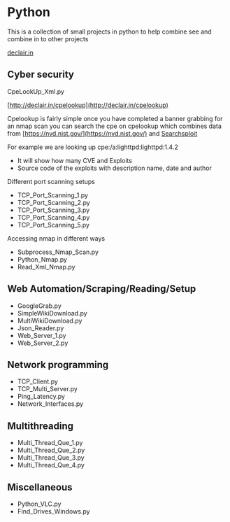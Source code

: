 # Python

This is a collection of small projects in python to help combine see and combine in to other projects

[declair.in](http://declair.in)

## Cyber security


CpeLookUp_Xml.py

[http://declair.in/cpelookup](http://declair.in/cpelookup)

Cpelookup is fairly simple once you have completed a banner grabbing for an nmap scan you can search the cpe
on cpelookup which combines data from [https://nvd.nist.gov/](https://nvd.nist.gov/) and [Searchsploit](https://www.exploit-db.com/searchsploit)

For example we are looking up cpe:/a:lighttpd:lighttpd:1.4.2
* It will show how many CVE and Exploits
* Source code of the exploits with description name, date and author

Different port scanning setups
* TCP_Port_Scanning_1.py
* TCP_Port_Scanning_2.py
* TCP_Port_Scanning_3.py
* TCP_Port_Scanning_4.py
* TCP_Port_Scanning_5.py

Accessing nmap in different ways

* Subprocess_Nmap_Scan.py
* Python_Nmap.py
* Read_Xml_Nmap.py


## Web Automation/Scraping/Reading/Setup

* GoogleGrab.py
* SimpleWikiDownload.py
* MultiWikiDownload.py
* Json_Reader.py
* Web_Server_1.py
* Web_Server_2.py

## Network programming

* TCP_Client.py
* TCP_Multi_Server.py
* Ping_Latency.py
* Network_Interfaces.py

## Multithreading

* Multi_Thread_Que_1.py
* Multi_Thread_Que_2.py
* Multi_Thread_Que_3.py
* Multi_Thread_Que_4.py

## Miscellaneous

* Python_VLC.py
* Find_Drives_Windows.py
